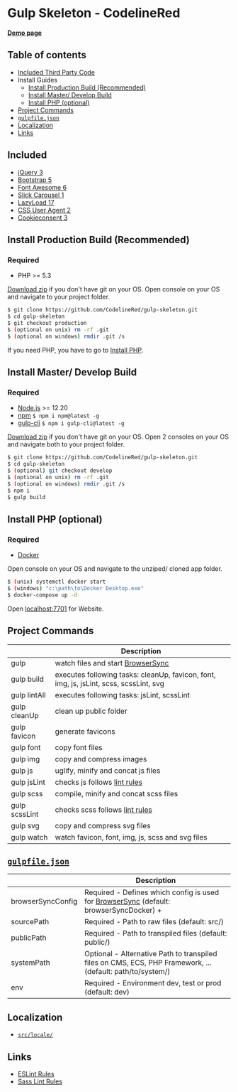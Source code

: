 # Gulp Skeleton - CodelineRed

[**Demo page**](http://gulp.codelinered.net)

## Table of contents
- [Included Third Party Code](#included)
- Install Guides
    - [Install Production Build (Recommended)](#install-production-build-recommended)
    - [Install Master/ Develop Build](#install-master-develop-build)
    - [Install PHP (optional)](#install-php-optional)
- [Project Commands](#project-commands)
- [`gulpfile.json`](#gulpfilejson)
- [Localization](#localization)
- [Links](#links)

## Included
- [jQuery 3](http://jquery.com)
- [Bootstrap 5](https://getbootstrap.com)
- [Font Awesome 6](https://fontawesome.com)
- [Slick Carousel 1](http://kenwheeler.github.io/slick/)
- [LazyLoad 17](https://www.andreaverlicchi.eu/vanilla-lazyload/)
- [CSS User Agent 2](https://www.npmjs.com/package/cssuseragent)
- [Cookieconsent 3](https://github.com/insites/cookieconsent)

## Install Production Build (Recommended)
### Required
- PHP >= 5.3

[Download zip](https://github.com/CodelineRed/gulp-skeleton/archive/production.zip) if you don't have git on your OS.
Open console on your OS and navigate to your project folder.
```bash
$ git clone https://github.com/CodelineRed/gulp-skeleton.git
$ cd gulp-skeleton
$ git checkout production
$ (optional on unix) rm -rf .git
$ (optional on windows) rmdir .git /s
```
If you need PHP, you have to go to [Install PHP](#install-php-optional).

## Install Master/ Develop Build
### Required
- [Node.js](http://nodejs.org/en/download/) >= 12.20
- [npm](http://www.npmjs.com/get-npm) `$ npm i npm@latest -g`
- [gulp-cli](https://www.npmjs.com/package/gulp-cli) `$ npm i gulp-cli@latest -g`

[Download zip](https://github.com/CodelineRed/gulp-skeleton/archive/master.zip) if you don't have git on your OS.
Open 2 consoles on your OS and navigate both to your project folder.
```bash
$ git clone https://github.com/CodelineRed/gulp-skeleton.git
$ cd gulp-skeleton
$ (optional) git checkout develop
$ (optional on unix) rm -rf .git
$ (optional on windows) rmdir .git /s
$ npm i
$ gulp build
```

## Install PHP (optional)
### Required
- [Docker](https://www.docker.com/)

Open console on your OS and navigate to the unziped/ cloned app folder.
```bash
$ (unix) systemctl docker start
$ (windows) "c:\path\to\Docker Desktop.exe"
$ docker-compose up -d
```
Open [localhost:7701](http://localhost:7701) for Website.

## Project Commands
|               | Description                                                                                                                            |
|---------------|----------------------------------------------------------------------------------------------------------------------------------------|
| gulp          | watch files and start [BrowserSync](https://www.npmjs.com/package/browser-sync)                                                        |
| gulp build    | executes following tasks: cleanUp, favicon, font, img, js, jsLint, scss, scssLint, svg                                                 |
| gulp lintAll  | executes following tasks: jsLint, scssLint                                                                                             |
| gulp cleanUp  | clean up public folder                                                                                                                 |
| gulp favicon  | generate favicons                                                                                                                      |
| gulp font     | copy font files                                                                                                                        |
| gulp img      | copy and compress images                                                                                                               |
| gulp js       | uglify, minify and concat js files                                                                                                     |
| gulp jsLint   | checks js follows [lint rules](https://github.com/CodelineRed/gulp-skeleton/blob/master/src/app/js-lint.json)                      |
| gulp scss     | compile, minify and concat scss files                                                                                                  |
| gulp scssLint | checks scss follows [lint rules](https://github.com/CodelineRed/gulp-skeleton/blob/master/src/app/scss-lint.json)                  |
| gulp svg      | copy and compress svg files                                                                                                            |
| gulp watch    | watch favicon, font, img, js, scss and svg files                                                                                       |

## [`gulpfile.json`](https://github.com/CodelineRed/gulp-skeleton/blob/master/src/app/gulpfile.dist.json)
|                     | Description                                                                                                                      |
|---------------------|----------------------------------------------------------------------------------------------------------------------------------|
| browserSyncConfig   | Required - Defines which config is used for [BrowserSync](https://www.npmjs.com/package/browser-sync) (default: browserSyncDocker) +|
| sourcePath          | Required - Path to raw files (default: src/)                                                                                     |
| publicPath          | Required - Path to transpiled files (default: public/)                                                                           |
| systemPath          | Optional - Alternative Path to transpiled files on CMS, ECS, PHP Framework, ... (default: path/to/system/)                       |
| env                 | Required - Environment dev, test or prod (default: dev)                                                                          |

## Localization
- [`src/locale/`](https://github.com/CodelineRed/gulp-skeleton/blob/master/src/locale/)

## Links
- [ESLint Rules](https://eslint.org/docs/rules/)
- [Sass Lint Rules](https://github.com/sasstools/sass-lint/tree/develop/docs/rules)
